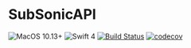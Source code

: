 # SubSonicAPI
![MacOS 10.13+](https://img.shields.io/badge/MacOS-10.13%2B-green.svg?style=flat)
![Swift 4](https://img.shields.io/badge/Swift-4-blue.svg?style=flat)
[![Build Status](https://travis-ci.org/bidossessi/SubSonicAPI.svg?branch=master)](https://travis-ci.org/bidossessi/SubSonicAPI)
[![codecov](https://codecov.io/gh/bidossessi/SubSonicAPI/branch/master/graph/badge.svg)](https://codecov.io/gh/bidossessi/SubSonicAPI)
